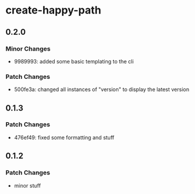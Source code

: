 # create-happy-path

## 0.2.0

### Minor Changes

- 9989993: added some basic templating to the cli

### Patch Changes

- 500fe3a: changed all instances of "version" to display the latest version

## 0.1.3

### Patch Changes

- 476ef49: fixed some formatting and stuff

## 0.1.2

### Patch Changes

- minor stuff
